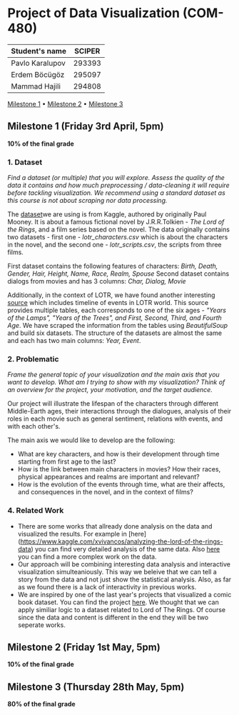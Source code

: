 # Project of Data Visualization (COM-480)

| Student's name | SCIPER |
| -------------- | ------ |
| Pavlo Karalupov | 293393 |
| Erdem Böcügöz   | 295097 |
| Mammad Hajili   | 294808 |

[Milestone 1](#milestone-1-friday-3rd-april-5pm) • [Milestone 2](#milestone-2-friday-1st-may-5pm) • [Milestone 3](#milestone-3-thursday-28th-may-5pm)

## Milestone 1 (Friday 3rd April, 5pm)

**10% of the final grade**

### 1. Dataset

*Find a dataset (or multiple) that you will explore. Assess the quality of the data it contains and how much preprocessing / data-cleaning it will require before tackling visualization. We recommend using a standard dataset as this course is not about scraping nor data processing.*

The [dataset](https://www.kaggle.com/paultimothymooney/lord-of-the-rings-data)we are using is from Kaggle, authored by originally Paul Mooney. It is about a famous fictional novel by J.R.R.Tolkien - *The Lord of the Rings*, and a film series based on the novel. The data originally contains two datasets - first one - *lotr_characters.csv* which is about the characters in the novel, and the second one - *lotr_scripts.csv*, the scripts from three films. 

First dataset contains the following features of characters: *Birth, Death, Gender, Hair, Height, Name, Race, Realm, Spouse*
Second dataset contains dialogs from movies and has 3 columns: *Char, Dialog, Movie*

Additionally, in the context of LOTR, we have found another interesting [source](http://tolkiengateway.net/wiki/Timeline) which includes timeline of events in LOTR world. This source provides multiple tables, each corresponds to one of the six ages - *"Years of the Lamps", "Years of the Trees", and First, Second, Third, and Fourth Age*. We have scraped the information from the tables using *BeautifulSoup* and build six datasets. The structure of the datasets are almost the same and each has two main columns: *Year, Event*.

### 2. Problematic

*Frame the general topic of your visualization and the main axis that you want to develop. What am I trying to show with my visualization? Think of an overview for the project, your motivation, and the target audience.*

Our project will illustrate the lifespan of the characters through different Middle-Earth ages, their interactions through the dialogues, analysis of their roles in each movie such as general sentiment, relations with events, and with each other's.

The main axis we would like to develop are the following:
- What are key characters, and how is their development through time starting from first age to the last?
- How is the link between main characters in movies? How their races, physical appearances and realms are important and relevant?
- How is the evolution of the events through time, what are their affects, and consequences in the novel, and in the context of films?

### 4. Related Work

- There are some works that allready done analysis on the data and visualized the results. For example in [here] (https://www.kaggle.com/xvivancos/analyzing-the-lord-of-the-rings-data) you can find very detailed analysis of the same data. Also [here](https://github.com/MokoSan/FSharpAdvent) you can find a more complex work on the data.
- Our approach will be combining interesting data analysis and interactive visualization simulteaniously. This way we beleive that we can tell a story from the data and not just show the statistical analysis. Also, as far as we found there is a lack of interactivity in previous works.
- We are inspired by one of the last year's projects that visualized a comic book dataset. You can find the project [here](https://exploringcomics.github.io). We thought that we can apply similiar logic to a dataset related to Lord of The Rings.
Of course since the data and content is different in the end they will be two seperate works.

## Milestone 2 (Friday 1st May, 5pm)

**10% of the final grade**




## Milestone 3 (Thursday 28th May, 5pm)

**80% of the final grade**

